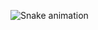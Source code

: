 ![Snake animation](https://github.com/AsTunO/rafaballerini/blob/output/github-contribution-grid-snake.svg)

